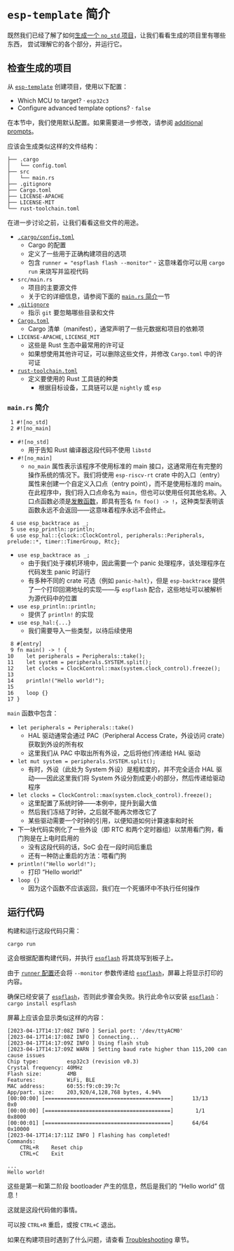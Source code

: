 # `esp-template` 简介

既然我们已经了解了如何[生成一个 `no_std` 项目][generate-no-std]，让我们看看生成的项目里有哪些东西，
尝试理解它的各个部分，并运行它。

[generate-no-std]: ./index.md

## 检查生成的项目

从 [`esp-template`][esp-template] 创建项目，使用以下配置：
-  Which MCU to target? · `esp32c3`
- Configure advanced template options? · `false`

在本节中，我们使用默认配置。如果需要进一步修改，请参阅 [additional prompts][prompts]。

应该会生成类似这样的文件结构：

```text
├── .cargo
│   └── config.toml
├── src
│   └── main.rs
├── .gitignore
├── Cargo.toml
├── LICENSE-APACHE
├── LICENSE-MIT
└── rust-toolchain.toml
```

在进一步讨论之前，让我们看看这些文件的用途。

- [`.cargo/config.toml`][config-toml]
    - Cargo 的配置
    - 定义了一些用于正确构建项目的选项
    - 包含 `runner = "espflash flash --monitor"` - 这意味着你可以用 `cargo run` 来烧写并监视代码
- `src/main.rs`
    - 项目的主要源文件
    - 关于它的详细信息，请参阅下面的 [`main.rs` 简介][main-rs]一节
- [`.gitignore`][gitignore]
    - 指示 `git` 要忽略哪些目录和文件
- [`Cargo.toml`][cargo-toml]
    - Cargo 清单（manifest），通常声明了一些元数据和项目的依赖项
- `LICENSE-APACHE`, `LICENSE_MIT`
    - 这些是 Rust 生态中最常用的许可证
    - 如果想使用其他许可证，可以删除这些文件，并修改 `Cargo.toml` 中的许可证
- [`rust-toolchain.toml`][rust-toolchain-toml]
    - 定义要使用的 Rust 工具链的种类
      - 根据目标设备，工具链可以是 `nightly` 或 `esp`

[esp-template]: https://github.com/esp-rs/esp-template
[prompts]: https://github.com/esp-rs/esp-template#esp-template
[main-rs]: #mainrs-简介
[cargo-toml]: https://doc.rust-lang.org/cargo/reference/manifest.html
[gitignore]: https://git-scm.com/docs/gitignore
[config-toml]: https://doc.rust-lang.org/cargo/reference/config.html
[rust-toolchain-toml]: https://rust-lang.github.io/rustup/overrides.html#the-toolchain-file

### `main.rs` 简介

```rust,ignore
 1 #![no_std]
 2 #![no_main]
```

- `#![no_std]`
  - 用于告知 Rust 编译器这段代码不使用 `libstd`
- `#![no_main]`
  - `no_main` 属性表示该程序不使用标准的 main 接口，这通常用在有完整的操作系统的情况下。我们将使用 `esp-riscv-rt` crate 中的入口（entry）属性来创建一个自定义入口点（entry point），而不是使用标准的 main。在此程序中，我们将入口点命名为 `main`，但也可以使用任何其他名称。入口点函数必须是[发散函数][diverging-function]，即具有签名 `fn foo() -> !`，这种类型表明该函数永远不会返回——这意味着程序永远不会终止。

```rust,ignore
 4 use esp_backtrace as _;
 5 use esp_println::println;
 6 use esp_hal::{clock::ClockControl, peripherals::Peripherals, prelude::*, timer::TimerGroup, Rtc};
```
- `use esp_backtrace as _;`
  - 由于我们处于裸机环境中，因此需要一个 panic 处理程序，该处理程序在代码发生 panic 时运行
  - 有多种不同的 crate 可选（例如 `panic-halt`），但是 `esp-backtrace` 提供了一个打印回溯地址的实现——与 `espflash` 配合，这些地址可以被解析为源代码中的位置
- `use esp_println::println;`
  - 提供了 `println!` 的实现
- `use esp_hal:{...}`
  - 我们需要导入一些类型，以待后续使用

```rust,ignore
 8 #[entry]
 9 fn main() -> ! {
10    let peripherals = Peripherals::take();
11    let system = peripherals.SYSTEM.split();
12    let clocks = ClockControl::max(system.clock_control).freeze();
13
14    println!("Hello world!");
15
16    loop {}
17 }
```
`main` 函数中包含：
- `let peripherals = Peripherals::take()`
  - HAL 驱动通常会通过 PAC（Peripheral Access Crate，外设访问 crate）获取到外设的所有权
  - 这里我们从 PAC 中取出所有外设，之后将他们传递给 HAL 驱动
- `let mut system = peripherals.SYSTEM.split();`
  - 有时，外设（此处为 System 外设）是粗粒度的，并不完全适合 HAL 驱动——因此这里我们将 System 外设分割成更小的部分，然后传递给驱动程序
- `let clocks = ClockControl::max(system.clock_control).freeze();`
  - 这里配置了系统时钟——本例中，提升到最大值
  - 然后我们冻结了时钟，之后就不能再次修改它了
  - 某些驱动需要一个时钟的引用，以便知道如何计算速率和时长
- 下一块代码实例化了一些外设（即 RTC 和两个定时器组）以禁用看门狗，看门狗是在上电时启用的
  - 没有这段代码的话，SoC 会在一段时间后重启
  - 还有一种防止重启的方法：喂看门狗
- `println!("Hello world!");`
  - 打印 “Hello world!”
- `loop {}`
  - 因为这个函数不应该返回，我们在一个死循环中不执行任何操作

[diverging-function]: https://doc.rust-lang.org/beta/rust-by-example/fn/diverging.html

## 运行代码

构建和运行这段代码只需：

```shell
cargo run
```

这会根据配置构建代码，并执行 [`espflash`][espflash] 将其烧写到板子上。

由于 [`runner` 配置][runner-config]还会将 `--monitor` 参数传递给 [`espflash`][espflash]，屏幕上将显示打印的内容。

确保已经安装了 [`espflash`][espflash]，否则此步骤会失败。执行此命令以安装 [`espflash`][espflash]：
`cargo install espflash`

屏幕上应该会显示类似这样的内容：

```text
[2023-04-17T14:17:08Z INFO ] Serial port: '/dev/ttyACM0'
[2023-04-17T14:17:08Z INFO ] Connecting...
[2023-04-17T14:17:09Z INFO ] Using flash stub
[2023-04-17T14:17:09Z WARN ] Setting baud rate higher than 115,200 can cause issues
Chip type:         esp32c3 (revision v0.3)
Crystal frequency: 40MHz
Flash size:        4MB
Features:          WiFi, BLE
MAC address:       60:55:f9:c0:39:7c
App/part. size:    203,920/4,128,768 bytes, 4.94%
[00:00:00] [========================================]      13/13      0x0
[00:00:00] [========================================]       1/1       0x8000
[00:00:01] [========================================]      64/64      0x10000
[2023-04-17T14:17:11Z INFO ] Flashing has completed!
Commands:
    CTRL+R    Reset chip
    CTRL+C    Exit

...
Hello world!
```

这些是第一和第二阶段 bootloader 产生的信息，然后是我们的 “Hello world” 信息！

这就是这段代码做的事情。

可以按 `CTRL+R` 重启，或按 `CTRL+C` 退出。

如果在构建项目时遇到了什么问题，请查看 [Troubleshooting][troubleshooting] 章节。

[espflash]: https://github.com/esp-rs/espflash/tree/main/espflash
[runner-config]: https://doc.rust-lang.org/cargo/reference/config.html#targettriplerunner
[troubleshooting]: ../../troubleshooting/index.md
